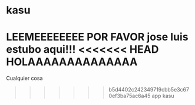 # kasu
LEEMEEEEEEEE POR FAVOR
jose luis estubo aqui!!!
<<<<<<< HEAD
HOLAAAAAAAAAAAAAA
=======
Cualquier cosa
>>>>>>> b5d4402c242349719cbb5e3c670ef3ba75ac6a45
app kasu
